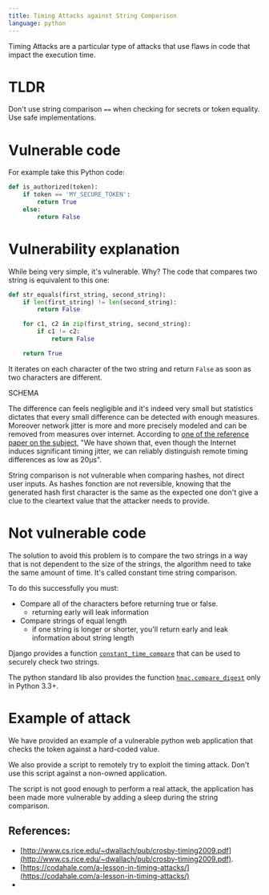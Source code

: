 ```yaml
---
title: Timing Attacks against String Comparison
language: python
---
```


Timing Attacks are a particular type of attacks that use flaws in code that impact the execution time.

# TLDR

Don't use string comparison `==` when checking for secrets or token equality. Use safe implementations.

# Vulnerable code

For example take this Python code:

```python
def is_authorized(token):
    if token == 'MY_SECURE_TOKEN':
        return True
    else:
        return False
```

# Vulnerability explanation

While being very simple, it's vulnerable. Why? The code that compares two string is equivalent to this one:

```python
def str_equals(first_string, second_string):
    if len(first_string) != len(second_string):
        return False

    for c1, c2 in zip(first_string, second_string):
        if c1 != c2:
            return False

    return True
```

It iterates on each character of the two string and return `False` as soon as two characters are different.

SCHEMA

The difference can feels negligible and it's indeed very small but statistics dictates that every small difference can be detected with enough measures. Moreover network jitter is more and more precisely modeled and can be removed from measures over internet. According to [one of the reference paper on the subject](http://www.cs.rice.edu/~dwallach/pub/crosby-timing2009.pdf), "We have shown that, even though the Internet induces significant timing jitter, we can reliably distinguish remote timing differences as low as 20µs".

String comparison is not vulnerable when comparing hashes, not direct user inputs. As hashes fonction are not reversible, knowing that the generated hash first character is the same as the expected one don't give a clue to the cleartext value that the attacker needs to provide.

# Not vulnerable code

The solution to avoid this problem is to compare the two strings in a way that is not dependent to the size of the strings, the algorithm need to take the same amount of time. It's called constant time string comparison.

To do this successfully you must:

 - Compare all of the characters before returning true or false.
    - returning early will leak information
 - Compare strings of equal length
    - if one string is longer or shorter, you'll return early and leak information about string length


Django provides a function [`constant_time_compare`](constant_time_compare) that can be used to securely check two strings.

The python standard lib also provides the function [`hmac.compare_digest`](https://docs.python.org/3/library/hmac.html#hmac.compare_digest) only in Python 3.3+.

# Example of attack

We have provided an example of a vulnerable python web application that checks the token against a hard-coded value.

We also provide a script to remotely try to exploit the timing attack. Don't use this script against a non-owned application.

The script is not good enough to perform a real attack, the application has been made more vulnerable by adding a sleep during the string comparison.


## References:

- [http://www.cs.rice.edu/~dwallach/pub/crosby-timing2009.pdf](http://www.cs.rice.edu/~dwallach/pub/crosby-timing2009.pdf).
- [https://codahale.com/a-lesson-in-timing-attacks/](https://codahale.com/a-lesson-in-timing-attacks/)
- 
